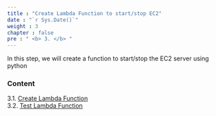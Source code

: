 ```yaml
---
title : "Create Lambda Function to start/stop EC2"
date : "`r Sys.Date()`"
weight : 3
chapter : false
pre : " <b> 3. </b> "
---
```


In this step, we will create a function to start/stop the EC2 server using python

### Content
3.1. [Create Lambda Function](3.1-CreateLambdaFunction/) \
3.2. [Test Lambda Function](3.2-TestLambdaFunction/) 